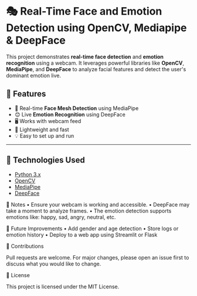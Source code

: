 # 🎭 Real-Time Face and Emotion Detection using OpenCV, Mediapipe & DeepFace

This project demonstrates **real-time face detection** and **emotion recognition** using a webcam. It leverages powerful libraries like **OpenCV**, **MediaPipe**, and **DeepFace** to analyze facial features and detect the user's dominant emotion live.

## 📸 Features

- 🧠 Real-time **Face Mesh Detection** using MediaPipe
- 😊 Live **Emotion Recognition** using DeepFace
- 🖥️ Works with webcam feed
- 🚀 Lightweight and fast
- 💡 Easy to set up and run

---

## 🔧 Technologies Used

- [Python 3.x](https://www.python.org/)
- [OpenCV](https://opencv.org/)
- [MediaPipe](https://google.github.io/mediapipe/)
- [DeepFace](https://github.com/serengil/deepface)


📌 Notes
	•	Ensure your webcam is working and accessible.
	•	DeepFace may take a moment to analyze frames.
	•	The emotion detection supports emotions like: happy, sad, angry, neutral, etc.

 🧠 Future Improvements
	•	Add gender and age detection
	•	Store logs or emotion history
	•	Deploy to a web app using Streamlit or Flask

 🤝 Contributions

  Pull requests are welcome. For major changes, please open an issue first to discuss what you would like to change.

  📄 License

  This project is licensed under the MIT License.
